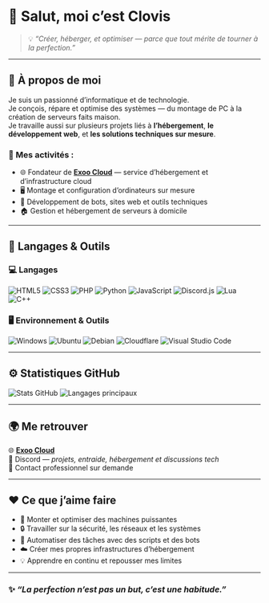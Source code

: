 # 👋 Salut, moi c’est **Clovis**

> 💡 _“Créer, héberger, et optimiser — parce que tout mérite de tourner à la perfection.”_

---

## 🚀 À propos de moi

Je suis un passionné d’informatique et de technologie.  
Je conçois, répare et optimise des systèmes — du montage de PC à la création de serveurs faits maison.  
Je travaille aussi sur plusieurs projets liés à **l’hébergement**, **le développement web**, et **les solutions techniques sur mesure**.

### 🔧 Mes activités :
- 🌐 Fondateur de **[Exoo Cloud](https://exoo-cloud.fr)** — service d’hébergement et d’infrastructure cloud  
- 🖥️ Montage et configuration d’ordinateurs sur mesure  
- 🧠 Développement de bots, sites web et outils techniques  
- 🏠 Gestion et hébergement de serveurs à domicile

---

## 🧰 Langages & Outils

### 💻 Langages
![HTML5](https://img.shields.io/badge/HTML5-E34F26?style=for-the-badge&logo=html5&logoColor=white)
![CSS3](https://img.shields.io/badge/CSS3-1572B6?style=for-the-badge&logo=css3&logoColor=white)
![PHP](https://img.shields.io/badge/PHP-777BB4?style=for-the-badge&logo=php&logoColor=white)
![Python](https://img.shields.io/badge/Python-3776AB?style=for-the-badge&logo=python&logoColor=white)
![JavaScript](https://img.shields.io/badge/JavaScript-F7DF1E?style=for-the-badge&logo=javascript&logoColor=black)
![Discord.js](https://img.shields.io/badge/Discord.js-5865F2?style=for-the-badge&logo=discord&logoColor=white)
![Lua](https://img.shields.io/badge/Lua-2C2D72?style=for-the-badge&logo=lua&logoColor=white)
![C++](https://img.shields.io/badge/C++-00599C?style=for-the-badge&logo=cplusplus&logoColor=white)

### 🖥️ Environnement & Outils
![Windows](https://img.shields.io/badge/Windows-0078D6?style=for-the-badge&logo=windows&logoColor=white)
![Ubuntu](https://img.shields.io/badge/Ubuntu-E95420?style=for-the-badge&logo=ubuntu&logoColor=white)
![Debian](https://img.shields.io/badge/Debian-A81D33?style=for-the-badge&logo=debian&logoColor=white)
![Cloudflare](https://img.shields.io/badge/Cloudflare-F38020?style=for-the-badge&logo=cloudflare&logoColor=white)
![Visual Studio Code](https://img.shields.io/badge/VS_Code-007ACC?style=for-the-badge&logo=visual-studio-code&logoColor=white)

---

## ⚙️ Statistiques GitHub

![Stats GitHub](https://github-readme-stats.vercel.app/api?username=n1n00737&show_icons=true&theme=tokyonight&hide_border=true&bg_color=00000000)
![Langages principaux](https://github-readme-stats.vercel.app/api/top-langs/?username=nn1n00737&layout=compact&theme=tokyonight&hide_border=true&bg_color=00000000)

---

## 🌍 Me retrouver
🌐 [**Exoo Cloud**](https://exoo-cloud.fr)  
💬 Discord — _projets, entraide, hébergement et discussions tech_  
📧 Contact professionnel sur demande

---

## ❤️ Ce que j’aime faire
- 🚀 Monter et optimiser des machines puissantes  
- 🔒 Travailler sur la sécurité, les réseaux et les systèmes  
- 🧩 Automatiser des tâches avec des scripts et des bots  
- ☁️ Créer mes propres infrastructures d’hébergement  
- 💡 Apprendre en continu et repousser mes limites  

---

### ✨ _“La perfection n’est pas un but, c’est une habitude.”_
